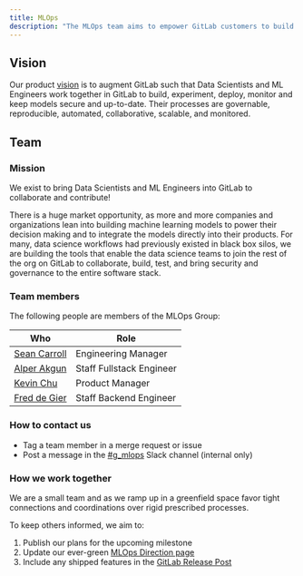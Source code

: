 ```yaml
---
title: MLOps
description: "The MLOps team aims to empower GitLab customers to build and integrate data science workloads within GitLab."
---
```


## Vision

Our product [vision](https://about.gitlab.com/direction/modelops/mlops/#vision) is to augment GitLab such that Data Scientists and ML Engineers work together in GitLab to build, experiment, deploy, monitor and keep models secure and up-to-date. Their processes are governable, reproducible, automated, collaborative, scalable, and monitored.

## Team

### Mission

We exist to bring Data Scientists and ML Engineers into GitLab to collaborate and contribute!

There is a huge market opportunity, as more and more companies and organizations lean into building machine learning models to power their decision making and to integrate the models directly into their products. For many, data science workflows had previously existed in black box silos, we are building the tools that enable the data science teams to join the rest of the org on GitLab to collaborate, build, test, and bring security and governance to the entire software stack.

### Team members

The following people are members of the MLOps Group:

| Who                                               | Role                     |
|---------------------------------------------------|--------------------------|
| [Sean Carroll](https://gitlab.com/sean_carroll)      | Engineering Manager      |
| [Alper Akgun](/handbook/company/team/#alperakgun) | Staff Fullstack Engineer |
| [Kevin Chu](/handbook/company/team/#kevinchu) | Product Manager |
| [Fred de Gier](/handbook/company/team/#fdegier) | Staff Backend Engineer |

### How to contact us

- Tag a team member in a merge request or issue
- Post a message in the [#g_mlops](https://gitlab.enterprise.slack.com/archives/C01ESHPNHS9) Slack channel (internal only)

### How we work together

We are a small team and as we ramp up in a greenfield space favor tight connections and coordinations over rigid prescribed processes.

To keep others informed, we aim to:

1. Publish our plans for the upcoming milestone
1. Update our ever-green [MLOps Direction page](https://about.gitlab.com/direction/modelops/mlops/)
1. Include any shipped features in the [GitLab Release Post](/handbook/marketing/blog/release-posts/)

